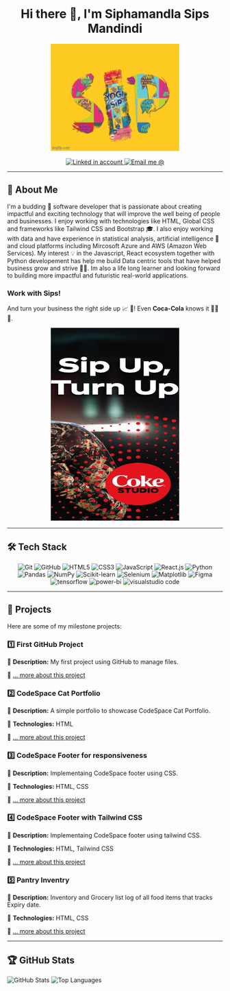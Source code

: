 <h1 align="center">  Hi there 👋, I'm Siphamandla Sips Mandindi </h1>

<p align="center">
<img src="9x0svr.gif" alt="Sips gif" width="300" height="250" >
</p>

<p align="center">
  <a href="https://www.linkedin.com/public-profile/settings?lipi=urn%3Ali%3Apage%3Ad_flagship3_profile_self_edit_contact-info%3BHp57N9bYRPCGgJg9KOUSjg%3D%3D">
    <img src="https://img.shields.io/badge/-LinkedIn-blue?style=flat&logo=linkedin&logoColor=white" alt="Linked in account" width="80" height="40">
  </a>
  <a href="mailto:ndiramandindi@gmail.com">
    <img src="https://img.shields.io/badge/Gmail-D14836?logo=gmail&logoColor=white" alt="Email me @" width="80" height="40">
  </a>
</p>

---

## 🎯 About Me

I'm a budding 🌱 software developer that is passionate about creating impactful and exciting technology that will improve the well being of people and businesses. I enjoy working with technologies like HTML, Global CSS and frameworks like Tailwind CSS and Bootstrap 🎓. I also enjoy working with data and have experience in statistical analysis, artificial intelligence 🤖 and cloud platforms including Mircosoft Azure and AWS (Amazon Web Services). My interest 💡 in the Javascript, React ecosystem together with Python developement has help me build Data centric tools that have helped business grow and strive 🚀🔥. Im also a life long learner and looking forward to building more impactful and futuristic real-world applications. 

### Work with Sips! 
And turn your business the right side up 📈 🚀! Even **Coca-Cola** knows it 🤣😄😅.

<p align="center">
<img src="Sip_Up_Turn_Up.jpg" alt="Sip up, Turn Up with Coca-Cola" width="300" height="450" >
</p>

---

## 🛠️ Tech Stack

<p align="center"> 
<img src="https://img.shields.io/badge/-Git-F05032?style=flat&logo=git&logoColor=white" alt="Git" width="50px"> <img src="https://img.shields.io/badge/-GitHub-181717?style=flat-circle&logo=github" alt="GitHub" width="70px"> <img src="https://img.shields.io/badge/-HTML5-black?style=flat-circle&logo=html5&logoColor=white" alt="HTML5" width="65px"> <img src="https://img.shields.io/badge/-CSS3-black?style=flat-circle&logo=css3" alt="CSS3" width="60px"> <img src="https://img.shields.io/badge/-JavaScript-black?style=flat-circle&logo=javascript" alt="JavaScript" width="80px"> <img src="https://img.shields.io/badge/-React-black?style=flat-circle&logo=react" alt="React.js" width="60px"> <img src="https://img.shields.io/badge/Python-3776AB?logo=python&logoColor=fff" alt="Python" width="65px"> <img src="https://img.shields.io/badge/Pandas-150458?logo=pandas&logoColor=fff" alt="Pandas" width="65px"> <img src="https://img.shields.io/badge/NumPy-4DABCF?logo=numpy&logoColor=fff" alt="NumPy" width="65px"> <img src="https://img.shields.io/badge/-scikit--learn-%23F7931E?logo=scikit-learn&logoColor=white" alt="Scikit-learn" width="80px"> <img src="https://img.shields.io/badge/Selenium-43B02A?logo=selenium&logoColor=fff" alt="Selenium" width="70px"> <img src="https://custom-icon-badges.demolab.com/badge/Matplotlib-71D291?logo=matplotlib&logoColor=fff" alt="Matplotlib" width="80px"> <img src="https://img.shields.io/badge/Figma-F24E1E?logo=figma&logoColor=white" alt="Figma" width="60px"> <img src="https://img.shields.io/badge/TensorFlow-ff8f00?logo=tensorflow&logoColor=white" alt="tensorflow" width="80px"> <img src="https://custom-icon-badges.demolab.com/badge/Power%20BI-F1C912?logo=power-bi&logoColor=fff" alt="power-bi" width="80px"> <img src="https://custom-icon-badges.demolab.com/badge/Visual%20Studio%20Code-0078d7.svg?logo=vsc&logoColor=white" alt="visualstudio code" width="130px">
</p>

---

## 📌 Projects

Here are some of my milestone projects:

### **1️⃣ First GitHub Project**

🔹 **Description:** My first project using GitHub to manage files. 

🔹 [... more about this project](https://github.com/sip-23/SIPMAN25499_FTO2505_GroupB_ChemoniqueHenning_SDF02.git)

### **2️⃣ CodeSpace Cat Portfolio**

🔹 **Description:** A simple portfolio to showcase CodeSpace Cat Portfolio.  

🔹 **Technologies:** HTML

🔹 [... more about this project](https://github.com/sip-23/SIPMAN25499_FTO2505_GroupB_SipMandindi_SDF03.git)



### **3️⃣ CodeSpace Footer for responsiveness**

🔹 **Description:** Implementaing CodeSpace footer using CSS. 

🔹 **Technologies:** HTML, CSS

🔹 [... more about this project](https://github.com/sip-23/SIPMAN25499_FTO2505_GroupB_SipMandindi_SDF04.git)  

### **4️⃣ CodeSpace Footer with Tailwind CSS**

🔹 **Description:** Implementaing CodeSpace footer using tailwind CSS.  

🔹 **Technologies:** HTML, Tailwind CSS

🔹 [... more about this project](https://github.com/sip-23/SIPMAN25499_FTO2505_GroupB_SipMandindi_SDF05.git) 

### **5️⃣ Pantry Inventry**

🔹 **Description:** Inventory and Grocery list log of all food items that tracks Expiry date.  

🔹 **Technologies:** HTML, CSS

🔹 [... more about this project](https://github.com/sip-23/Pantry-Inventory.git) 

---

## 🏆 GitHub Stats

![GitHub Stats](https://github-readme-stats.vercel.app/api?username=sip-23&show_icons=true&theme=radical)
![Top Languages](https://github-readme-stats.vercel.app/api/top-langs/?username=sip-23&show_icons=true&theme=radical)

<!--
**sip-23/sip-23** is a ✨ _special_ ✨ repository because its `README.md` (this file) appears on your GitHub profile.

Here are some ideas to get you started:

- 🔭 I’m currently working on ...
- 🌱 I’m currently learning ...
- 👯 I’m looking to collaborate on ...
- 🤔 I’m looking for help with ...
- 💬 Ask me about ...
- 📫 How to reach me: ...
- 😄 Pronouns: ...
- ⚡ Fun fact: ...
-->
